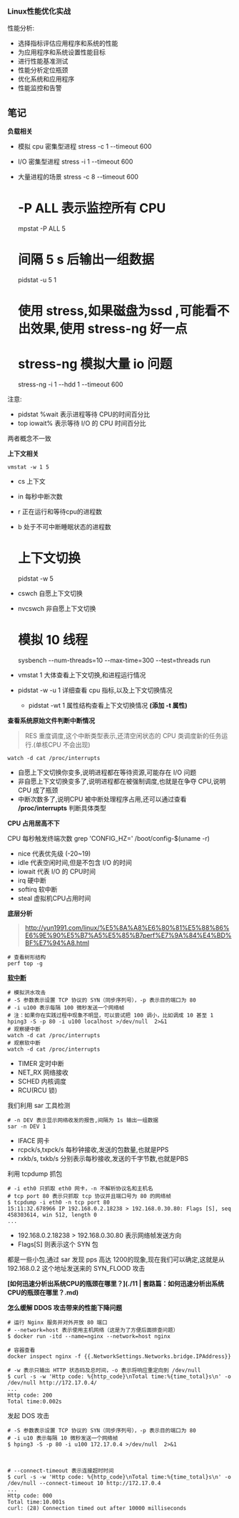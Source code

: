 ### Linux性能优化实战

性能分析:
* 选择指标评估应用程序和系统的性能
* 为应用程序和系统设置性能目标
* 进行性能基准测试
* 性能分析定位瓶颈
* 优化系统和应用程序
* 性能监控和告警



笔记
----


**负载相关**

- 模拟 cpu 密集型进程  stress -c 1 --timeout 600
- I/O 密集型进程 stress -i 1 --timeout 600
- 大量进程的场景 stress -c 8 --timeout 600


    # -P ALL 表示监控所有 CPU
    mpstat -P ALL 5 
    # 间隔 5 s 后输出一组数据
    pidstat -u 5 1

    # 使用 stress,如果磁盘为ssd ,可能看不出效果,使用 stress-ng 好一点
    # stress-ng 模拟大量 io 问题
    stress-ng -i 1 --hdd 1 --timeout 600

注意:

- pidstat %wait 表示进程等待 CPU的时间百分比
- top iowait% 表示等待 I/O 的 CPU 时间百分比

两者概念不一致


**上下文相关**

    vmstat -w 1 5 

- cs 上下文
- in 每秒中断次数
- r 正在运行和等待cpu的进程数
- b 处于不可中断睡眠状态的进程数

    # 上下文切换
    pidstat -w 5 

- cswch 自愿上下文切换
- nvcswch 非自愿上下文切换

    # 模拟 10 线程
    sysbench --num-threads=10 --max-time=300 --test=threads run 

- vmstat 1 大体查看上下文切换,和进程运行情况
- pidstat -w -u 1 详细查看 cpu 指标,以及上下文切换情况
  - pidstat -wt 1 属性结构查看上下文切换情况 **(添加 -t 属性)**

**查看系统原始文件判断中断情况**

> RES 重度调度,这个中断类型表示,还清空闲状态的 CPU 类调度新的任务运行.(单核CPU 不会出现)


    watch -d cat /proc/interrupts


- 自愿上下文切换你变多,说明进程都在等待资源,可能存在 I/O 问题
- 非自愿上下文切换变多了,说明进程都在被强制调度,也就是在争夺 CPU,说明 CPU 成了瓶颈
- 中断次数多了,说明CPU 被中断处理程序占用,还可以通过查看 **/proc/interrupts** 判断具体类型


**CPU 占用居高不下**

CPU 每秒触发终端次数 grep 'CONFIG_HZ=' /boot/config-$(uname -r)

- nice 代表优先级 (-20~19)
- idle 代表空闲时间,但是不包含 I/O 的时间
- iowait 代表 I/O 的 CPU时间
- irq 硬中断
- softirq 软中断
- steal 虚拟机CPU占用时间

**底层分析**

> http://yun1991.com/linux/%E5%8A%A8%E6%80%81%E5%88%86%E6%9E%90%E5%B7%A5%E5%85%B7perf%E7%9A%84%E4%BD%BF%E7%94%A8.html


    # 查看树形结构
    perf top -g 


**[软中断](https://time.geekbang.org/column/article/71868)**

    # 模拟洪水攻击
    # -S 参数表示设置 TCP 协议的 SYN（同步序列号），-p 表示目的端口为 80
    # -i u100 表示每隔 100 微秒发送一个网络帧
    # 注：如果你在实践过程中现象不明显，可以尝试把 100 调小，比如调成 10 甚至 1
    hping3 -S -p 80 -i u100 localhost >/dev/null  2>&1  
    # 观察硬中断
    watch -d cat /proc/interrupts 
    # 观察软中断
    watch -d cat /proc/interrupts 

- TIMER 定时中断
- NET_RX 网络接收
- SCHED 内核调度
- RCU(RCU 锁)

我们利用 sar 工具检测

    # -n DEV 表示显示网络收发的报告,间隔为 1s 输出一组数据
    sar -n DEV 1

- IFACE 网卡
- rcpck/s,txpck/s 每秒钟接收,发送的包数量,也就是PPS
- rxkb/s, txkb/s 分别表示每秒接收,发送的千字节数,也就是PBS

利用 tcpdump 抓包

    # -i eth0 只抓取 eth0 网卡，-n 不解析协议名和主机名
    # tcp port 80 表示只抓取 tcp 协议并且端口号为 80 的网络帧
    $ tcpdump -i eth0 -n tcp port 80
    15:11:32.678966 IP 192.168.0.2.18238 > 192.168.0.30.80: Flags [S], seq 458303614, win 512, length 0
    ...

- 192.168.0.2.18238 > 192.168.0.30.80 表示网络帧发送方向
- Flags[S] 则表示这个 SYN 包

都是一些小包,通过 sar 发现 pps 高达 1200的现象,现在我们可以确定,这就是从 192.168.0.2 这个地址发送来的 SYN_FLOOD 攻击

**[如何迅速分析出系统CPU的瓶颈在哪里？](./11 | 套路篇：如何迅速分析出系统CPU的瓶颈在哪里？.md)**


**怎么缓解 DDOS 攻击带来的性能下降问题**

    # 运行 Nginx 服务并对外开放 80 端口
    # --network=host 表示使用主机网络（这是为了方便后面排查问题）
    $ docker run -itd --name=nginx --network=host nginx

    # 容器查看
    docker inspect nginx -f {{.NetworkSettings.Networks.bridge.IPAddress}}

    # -w 表示只输出 HTTP 状态码及总时间，-o 表示将响应重定向到 /dev/null
    $ curl -s -w 'Http code: %{http_code}\nTotal time:%{time_total}s\n' -o /dev/null http://172.17.0.4/
    ...
    Http code: 200
    Total time:0.002s

发起 DOS 攻击

    # -S 参数表示设置 TCP 协议的 SYN（同步序列号），-p 表示目的端口为 80
    # -i u10 表示每隔 10 微秒发送一个网络帧
    $ hping3 -S -p 80 -i u100 172.17.0.4 >/dev/null  2>&1



    # --connect-timeout 表示连接超时时间
    $ curl -s -w 'Http code: %{http_code}\nTotal time:%{time_total}s\n' -o /dev/null --connect-timeout 10 http://172.17.0.4
    ...
    Http code: 000
    Total time:10.001s
    curl: (28) Connection timed out after 10000 milliseconds
